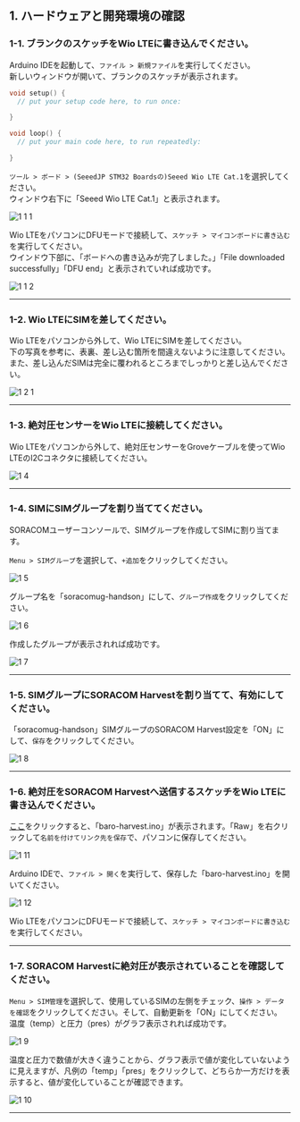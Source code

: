 ## 1. ハードウェアと開発環境の確認

### <a name="1-1">1-1. ブランクのスケッチをWio LTEに書き込んでください。</a>

Arduino IDEを起動して、`ファイル > 新規ファイル`を実行してください。  
新しいウィンドウが開いて、ブランクのスケッチが表示されます。

```cpp
void setup() {
  // put your setup code here, to run once:

}

void loop() {
  // put your main code here, to run repeatedly:

}
```

`ツール > ボード > (SeeedJP STM32 Boardsの)Seeed Wio LTE Cat.1`を選択してください。  
ウィンドウ右下に「Seeed Wio LTE Cat.1」と表示されます。

![1 1 1](media/1-1.png)

Wio LTEをパソコンにDFUモードで接続して、`スケッチ > マイコンボードに書き込む`を実行してください。  
ウインドウ下部に、「ボードへの書き込みが完了しました。」「File downloaded successfully」「DFU end」と表示されていれば成功です。

![1 1 2](media/1-2.png)

***

### <a name="1-2">1-2. Wio LTEにSIMを差してください。</a>

Wio LTEをパソコンから外して、Wio LTEにSIMを差してください。  
下の写真を参考に、表裏、差し込む箇所を間違えないように注意してください。また、差し込んだSIMは完全に覆われるところまでしっかりと差し込んでください。

![1 2 1](media/1-3.png)

***

### <a name="1-3">1-3. 絶対圧センサーをWio LTEに接続してください。</a>

Wio LTEをパソコンから外して、絶対圧センサーをGroveケーブルを使ってWio LTEのI2Cコネクタに接続してください。

![1 4](media/1-4.png)

***

### <a name="1-4">1-4. SIMにSIMグループを割り当ててください。</a>

SORACOMユーザーコンソールで、SIMグループを作成してSIMに割り当てます。

`Menu > SIMグループ`を選択して、`+追加`をクリックしてください。

![1 5](media/1-5.png)


グループ名を「soracomug-handson」にして、`グループ作成`をクリックしてください。

![1 6](media/1-6.png)

作成したグループが表示されれば成功です。

![1 7](media/1-7.png)

***

### <a name="1-5">1-5. SIMグループにSORACOM Harvestを割り当てて、有効にしてください。</a>

「soracomug-handson」SIMグループのSORACOM Harvest設定を「ON」にして、`保存`をクリックしてください。

![1 8](media/1-8.png)

***

### <a name="1-6">1-6. 絶対圧をSORACOM Harvestへ送信するスケッチをWio LTEに書き込んでください。</a>

[ここ](sketch/baro-harvest/baro-harvest.ino)をクリックすると、「baro-harvest.ino」が表示されます。「Raw」を右クリックして`名前を付けてリンク先を保存`で、パソコンに保存してください。

![1 11](media/1-11.png)

Arduino IDEで、`ファイル > 開く`を実行して、保存した「baro-harvest.ino」を開いてください。

![1 12](media/1-12.png)

Wio LTEをパソコンにDFUモードで接続して、`スケッチ > マイコンボードに書き込む`を実行してください。  

***

### <a name="1-7">1-7. SORACOM Harvestに絶対圧が表示されていることを確認してください。</a>

`Menu > SIM管理`を選択して、使用しているSIMの左側をチェック、`操作 > データを確認`をクリックしてください。そして、自動更新を「ON」にしてください。  
温度（temp）と圧力（pres）がグラフ表示されれば成功です。  

![1 9](media/1-9.png)

温度と圧力で数値が大きく違うことから、グラフ表示で値が変化していないように見えますが、凡例の「temp」「pres」をクリックして、どちらか一方だけを表示すると、値が変化していることが確認できます。

![1 10](media/1-10.png)

***
